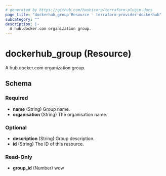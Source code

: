 ```yaml
---
# generated by https://github.com/hashicorp/terraform-plugin-docs
page_title: "dockerhub_group Resource - terraform-provider-dockerhub"
subcategory: ""
description: |-
  A hub.docker.com organization group.
---
```


# dockerhub_group (Resource)

A hub.docker.com organization group.



<!-- schema generated by tfplugindocs -->
## Schema

### Required

- **name** (String) Group name.
- **organisation** (String) The organisation name.

### Optional

- **description** (String) Group description.
- **id** (String) The ID of this resource.

### Read-Only

- **group_id** (Number) wow


